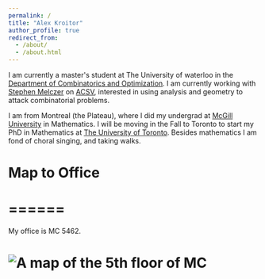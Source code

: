 ```yaml
---
permalink: /
title: "Alex Kroitor"
author_profile: true
redirect_from: 
  - /about/
  - /about.html
---
```


I am currently a master's student at The University of waterloo in the [Department of Combinatorics and Optimization](https://uwaterloo.ca/combinatorics-and-optimization/). I am currently working with [Stephen Melczer](https://melczer.ca/) on [ACSV](https://acsvproject.com/), interested in using analysis and geometry to attack combinatorial problems.

I am from Montreal (the Plateau), where I did my undergrad at [McGill University](https://www.mcgill.ca/mathstat/) in Mathematics. I will be moving in the Fall to Toronto to start my PhD in Mathematics at [The University of Toronto](https://www.mathematics.utoronto.ca/). Besides mathematics I am fond of choral singing, and taking walks.

# Map to Office
# ======
My office is MC 5462.
# ![A map of the 5th floor of MC](/images/MCFloor5.png)
